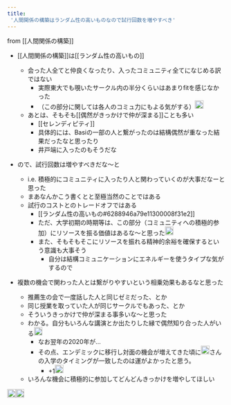 ```yaml
---
title:
 '人間関係の構築はランダム性の高いものなので試行回数を増やすべき'
---
```


from [[人間関係の構築]]
- [[人間関係の構築]]は[[ランダム性の高いもの]]
    - 会った人全てと仲良くなったり、入ったコミュニティ全てになじめる訳ではない
        - 実際東大でも覗いたサークル内の半分くらいはあまりfitを感じなかった
        - （この部分に関しては各人のコミュ力にもよる気がする）<img src='https://scrapbox.io/api/pages/blu3mo-public/blu3mo/icon' alt='blu3mo.icon' height="19.5"/>
    - あとは、そもそも[[偶然がきっかけで仲が深まる]]ことも多い
        - [[セレンディピティ]]
        - 具体的には、Basiの一部の人と繋がったのは結構偶然が重なった結果だったなと思ったり
        - 井戸端に入ったのもそうだな
- ので、試行回数は増やすべきだな〜と
    - i.e. 積極的にコミュニティに入ったり人と関わっていくのが大事だなーと思った
    - まあなんかこう書くとと至極当然のことではある
    - 試行のコストとのトレードオフではある
        - [[ランダム性の高いもの#6288946a79e11300008f31e2]]
        - ただ、大学初期の時期等は、この部分（コミュニティへの積極的参加）にリソースを振る価値はあるな〜と思った<img src='https://scrapbox.io/api/pages/blu3mo-public/blu3mo/icon' alt='blu3mo.icon' height="19.5"/>
        - また、そもそもそこにリソースを振れる精神的余裕を確保するという意識も大事そう
            - 自分は結構コミュニケーションにエネルギーを使うタイプな気がするので

- 複数の機会で関わった人とは繋がりやすいという相乗効果もあるなと思った
    - 推薦生の会で一度話した人と同じゼミだった、とか
    - 同じ授業を取っていた人が同じサークルでもあった、とか
    - そういうきっかけで仲が深まる事多いな〜と思った
    - わかる。自分もいろんな講演とか出たりした縁で偶然知り合った人がいる<img src='https://scrapbox.io/api/pages/blu3mo-public/takker/icon' alt='takker.icon' height="19.5"/>
        - なお翌年の2020年が…
        - その点、エンデミックに移行し対面の機会が増えてきた頃に<img src='https://scrapbox.io/api/pages/blu3mo-public/blu3mo/icon' alt='blu3mo.icon' height="19.5"/>さんの入学のタイミングが一致したのは運がよかったと思う。
            - +1<img src='https://scrapbox.io/api/pages/blu3mo-public/blu3mo/icon' alt='blu3mo.icon' height="19.5"/>
    - いろんな機会に積極的に参加してどんどんきっかけを増やしてほしい


<img src='https://scrapbox.io/api/pages/icons/いい話だ/icon' alt='/icons/いい話だ.icon' height="19.5"/><img src='https://scrapbox.io/api/pages/blu3mo-public/takker/icon' alt='takker.icon' height="19.5"/>
